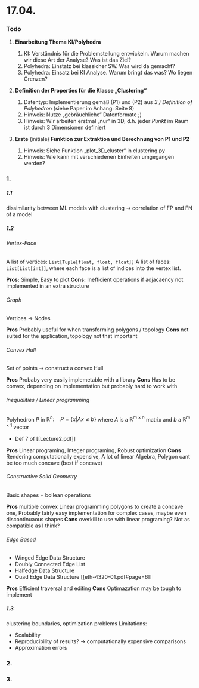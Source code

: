 # 17.04.

### Todo

1. **Einarbeitung Thema KI/Polyhedra**

	1. KI: Verständnis für die Problemstellung entwickeln. Warum machen wir diese Art der Analyse? Was ist das Ziel?
	2. Polyhedra: Einstatz bei klassicher SW. Was wird da gemacht?
	3. Polyhedra: Einsatz bei KI Analyse. Warum bringt das was? Wo liegen Grenzen?

2. **Definition der Properties für die Klasse „Clustering“**

	1. Datentyp: Implementierung gemäß (P1) und (P2) aus _3 ) Definition of Polyhedron_ (siehe Paper im Anhang: Seite 8)
	2. Hinweis: Nutze „gebräuchliche“ Datenformate ;)
	3. Hinweis: Wir arbeiten erstmal „nur“ in 3D, d.h. jeder _Punkt_ im Raum ist durch 3 Dimensionen definiert

3. **Erste** (initiale) **Funktion zur Extraktion und Berechnung von P1 und P2**

	1. Hinweis: Siehe Funktion „plot_3D_cluster“ in clustering.py
	2. Hinweis: Wie kann mit verschiedenen Einheiten umgegangen werden?

### 1.
##### 1.1
dissimilarity between ML models with clustering -> correlation of FP and FN of a model
##### 1.2
###### Vertex-Face
A list of vertices:  `List[Tuple[float, float, float]]`
A list of faces: `List[List[int]]`, where each face is a list of indices into the vertex list.

**Pros:**
Simple, Easy to plot
**Cons:**
Inefficient operations if adjacaency not implemented in an extra structure

###### Graph
Vertices -> Nodes

**Pros**
Probably useful for when transforming polygons / topology
**Cons**
not suited for the application, topology not that important

###### Convex Hull
Set of points -> construct a convex Hull

**Pros**
Probaby very easily implemetable with a library
**Cons**
Has to be convex, depending on implementation but probably hard to work with

###### Inequalities / Linear programming
Polyhedron $P$ in $\mathbb{R}^n: \quad P = \{x | Ax \leq b\}$ where $A$ is a $\mathbb{R}^{m \times n }$ matrix and $b$ a $\mathbb{R}^{m \times 1 }$ vector
- Def 7 of [[Lecture2.pdf]]

**Pros**
Linear programing, Integer programing, Robust optimization 
**Cons**
Rendering computationally expensive, A lot of linear Algebra, Polygon cant be too much concave (best if concave)

###### Constructive Solid Geometry
Basic shapes + bollean operations

**Pros**
multiple convex Linear programming polygons to create a concave one, Probably fairly easy implementation for complex cases, maybe even discontinuaous shapes
**Cons**
overkill to use with linear programing? Not as compatible as I think?
###### Edge Based
- Winged Edge Data Structure
- Doubly Connected Edge List
- Halfedge Data Structure 
- Quad Edge Data Structure
[[eth-4320-01.pdf#page=6]]

**Pros**
Efficient traversal and editing
**Cons**
Optimazation may be tough to implement

##### 1.3
clustering boundaries, optimization problems
Limitations: 
- Scalability
- Reproducibility of results? -> computationally expensive comparisons
- Approximation errors

### 2.

### 3.
